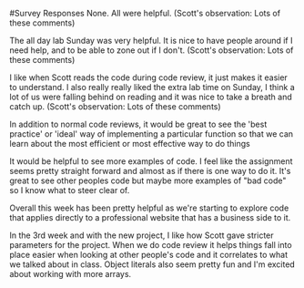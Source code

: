 #Survey Responses
None. All were helpful. (Scott's observation: Lots of these comments)

The all day lab Sunday was very helpful. It is nice to have people around if I need help, and to be able to zone out if I don't.  (Scott's observation: Lots of these comments)

I like when Scott reads the code during code review, it just makes it easier to understand. I also really really liked the extra lab time on Sunday, I think a lot of us were falling behind on reading and it was nice to take a breath and catch up. (Scott's observation: Lots of these comments)

In addition to normal code reviews, it would be great to see the 'best practice' or 'ideal' way of implementing a particular function so that we can learn about the most efficient or most effective way to do things

It would be helpful to see more examples of code. I feel like the assignment seems pretty straight forward and almost as if there is one way to do it. It's great to see other peoples code but maybe more examples of "bad code" so I know what to steer clear of.


Overall this week has been pretty helpful as we're starting to explore code that applies directly to a professional website that has a business side to it.

In the 3rd week and with the new project, I like how Scott gave stricter parameters for the project. When we do code review it helps things fall into place easier when looking at other people's code and it correlates to what we talked about in class. Object literals also seem pretty fun and I'm excited about working with more arrays.
